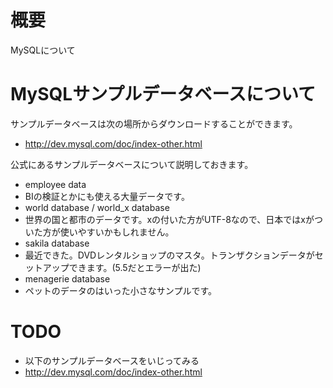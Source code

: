 # 概要
MySQLについて

# MySQLサンプルデータベースについて
サンプルデータベースは次の場所からダウンロードすることができます。
 - http://dev.mysql.com/doc/index-other.html

公式にあるサンプルデータベースについて説明しておきます。
- employee data
 - BIの検証とかにも使える大量データです。
- world database / world\_x database
 - 世界の国と都市のデータです。xの付いた方がUTF-8なので、日本ではxがついた方が使いやすいかもしれません。
- sakila database
 - 最近できた。DVDレンタルショップのマスタ。トランザクションデータがセットアップできます。(5.5だとエラーが出た)
- menagerie database
 - ペットのデータのはいった小さなサンプルです。

# TODO
- 以下のサンプルデータベースをいじってみる
 - http://dev.mysql.com/doc/index-other.html
